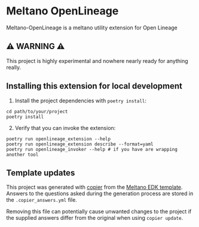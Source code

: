 # Meltano OpenLineage
Meltano-OpenLineage is a meltano utility extension for Open Lineage

## ⚠️ WARNING ⚠️
This project is highly experimental and nowhere nearly ready for anything really.


## Installing this extension for local development

1. Install the project dependencies with `poetry install`:

```shell
cd path/to/your/project
poetry install
```

2. Verify that you can invoke the extension:

```shell
poetry run openlineage_extension --help
poetry run openlineage_extension describe --format=yaml
poetry run openlineage_invoker --help # if you have are wrapping another tool
```

## Template updates

This project was generated with [copier](https://copier.readthedocs.io/en/stable/) from the [Meltano EDK template](https://github.com/meltano/edk).
Answers to the questions asked during the generation process are stored in the `.copier_answers.yml` file.

Removing this file can potentially cause unwanted changes to the project if the supplied answers differ from the original when using `copier update`.
